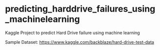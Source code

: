 # predicting_harddrive_failures_using_machinelearning
Kaggle Project to predict Hard Drive failure using machine learning

Sample Dataset: 
https://www.kaggle.com/backblaze/hard-drive-test-data
